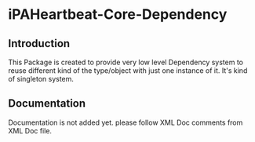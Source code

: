 # iPAHeartbeat-Core-Dependency

## Introduction
This Package is created to provide very low level Dependency system to reuse different kind of the type/object with just one instance of it. It's kind of singleton system.

## Documentation
Documentation is not added yet. please follow XML Doc comments from XML Doc file.
